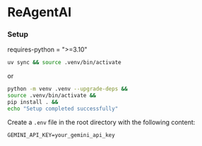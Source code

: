 # ReAgentAI

### Setup
requires-python = ">=3.10"

```sh
uv sync && source .venv/bin/activate
```
or
```sh
python -m venv .venv --upgrade-deps &&
source .venv/bin/activate &&
pip install . &&
echo "Setup completed successfully"
```

Create a `.env` file in the root directory with the following content:
```env
GEMINI_API_KEY=your_gemini_api_key
```